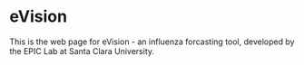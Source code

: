 # eVision

This is the web page for eVision - an influenza forcasting tool, developed by the EPIC Lab at Santa Clara University.
